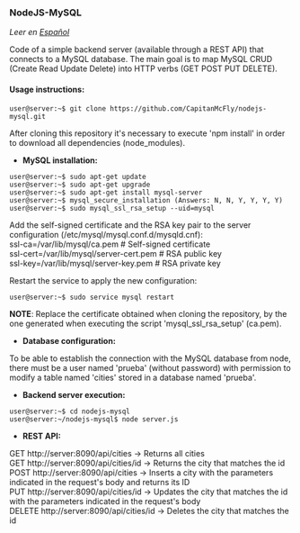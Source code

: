 ### NodeJS-MySQL

*Leer en [Español](https://github.com/CapitanMcFly/nodejs-mysql/blob/master/README.ES.md)*

Code of a simple backend server (available through a REST API) that connects to a MySQL database. The main goal is to map MySQL CRUD (Create Read Update Delete) into HTTP verbs (GET POST PUT DELETE).

#### Usage instructions:
```console
user@server:~$ git clone https://github.com/CapitanMcFly/nodejs-mysql.git
```
After cloning this repository it's necessary to execute 'npm install' in order to download all dependencies (node_modules).

- **MySQL installation:**
```console
user@server:~$ sudo apt-get update
user@server:~$ sudo apt-get upgrade
user@server:~$ sudo apt-get install mysql-server
user@server:~$ mysql_secure_installation (Answers: N, N, Y, Y, Y, Y)
user@server:~$ sudo mysql_ssl_rsa_setup --uid=mysql
```

Add the self-signed certificate and the RSA key pair to the server configuration (/etc/mysql/mysql.conf.d/mysqld.cnf):  
ssl-ca=/var/lib/mysql/ca.pem # Self-signed certificate  
ssl-cert=/var/lib/mysql/server-cert.pem # RSA public key  
ssl-key=/var/lib/mysql/server-key.pem # RSA private key

Restart the service to apply the new configuration:
```console
user@server:~$ sudo service mysql restart
```

**NOTE**: Replace the certificate obtained when cloning the repository, by the one generated when executing the script 'mysql_ssl_rsa_setup' (ca.pem).

- **Database configuration:**

To be able to establish the connection with the MySQL database from node, there must be a user named 'prueba' (without password) with permission to modify a table named 'cities' stored in a database named 'prueba'.

- **Backend server execution:**
```console
user@server:~$ cd nodejs-mysql
user@server:~/nodejs-mysql$ node server.js
```

- **REST API:**

GET http://server:8090/api/cities -> Returns all cities  
GET http://server:8090/api/cities/id -> Returns the city that matches the id  
POST http://server:8090/api/cities -> Inserts a city with the parameters indicated in the request's body and returns its ID  
PUT http://server:8090/api/cities/id -> Updates the city that matches the id with the parameters indicated in the request's body  
DELETE http://server:8090/api/cities/id -> Deletes the city that matches the id

